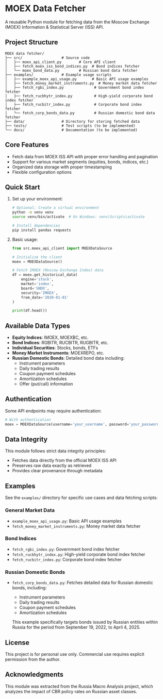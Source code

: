 # MOEX Data Fetcher

A reusable Python module for fetching data from the Moscow Exchange (MOEX) Information & Statistical Server (ISS) API.

## Project Structure

```
MOEX data fetcher/
├── src/                  # Source code
│   ├── moex_api_client.py        # Core API client
│   ├── fetch_moex_iss_bond_indices.py  # Bond indices fetcher
│   └── moex_bond_data.py         # Russian bond data fetcher
├── examples/             # Example usage scripts
│   ├── example_moex_api_usage.py       # Basic API usage examples
│   ├── fetch_money_market_instruments.py  # Money market data fetcher
│   ├── fetch_rgbi_index.py              # Government bond index fetcher
│   ├── fetch_rucbhytr_index.py          # High-yield corporate bond index fetcher
│   ├── fetch_rucbitr_index.py           # Corporate bond index fetcher
│   └── fetch_corp_bonds_data.py         # Russian domestic bond data fetcher
├── data/                 # Directory for storing fetched data
├── tests/                # Test scripts (to be implemented)
└── docs/                 # Documentation (to be implemented)
```

## Core Features

- Fetch data from MOEX ISS API with proper error handling and pagination
- Support for various market segments (equities, bonds, indices, etc.)
- Organized data storage with proper timestamping
- Flexible configuration options

## Quick Start

1. Set up your environment:
   ```bash
   # Optional: Create a virtual environment
   python -m venv venv
   source venv/bin/activate  # On Windows: venv\Scripts\activate
   
   # Install dependencies
   pip install pandas requests
   ```

2. Basic usage:
   ```python
   from src.moex_api_client import MOEXDataSource
   
   # Initialize the client
   moex = MOEXDataSource()
   
   # Fetch IMOEX (Moscow Exchange Index) data
   df = moex.get_historical_data(
       engine='stock',
       market='index',
       board='SNDX',
       security='IMOEX',
       from_date='2020-01-01'
   )
   
   print(df.head())
   ```

## Available Data Types

- **Equity Indices**: IMOEX, MOEXBC, etc.
- **Bond Indices**: RGBITR, RUCBITR, RUGBITR, etc.
- **Individual Securities**: Stocks, bonds, ETFs
- **Money Market Instruments**: MOEXREPO, etc.
- **Russian Domestic Bonds**: Detailed bond data including:
  - Instrument parameters
  - Daily trading results
  - Coupon payment schedules
  - Amortization schedules
  - Offer (put/call) information

## Authentication

Some API endpoints may require authentication:

```python
# With authentication
moex = MOEXDataSource(username='your_username', password='your_password')
```

## Data Integrity

This module follows strict data integrity principles:
- Fetches data directly from the official MOEX ISS API
- Preserves raw data exactly as retrieved
- Provides clear provenance through metadata

## Examples

See the `examples/` directory for specific use cases and data fetching scripts:

### General Market Data

- `example_moex_api_usage.py`: Basic API usage examples
- `fetch_money_market_instruments.py`: Money market data fetcher

### Bond Indices

- `fetch_rgbi_index.py`: Government bond index fetcher
- `fetch_rucbhytr_index.py`: High-yield corporate bond index fetcher
- `fetch_rucbitr_index.py`: Corporate bond index fetcher

### Russian Domestic Bonds

- `fetch_corp_bonds_data.py`: Fetches detailed data for Russian domestic bonds, including:
  - Instrument parameters
  - Daily trading results
  - Coupon payment schedules
  - Amortization schedules
  
  This example specifically targets bonds issued by Russian entities within Russia for the period from September 19, 2022, to April 4, 2025.

## License

This project is for personal use only. Commercial use requires explicit permission from the author.

## Acknowledgments

This module was extracted from the Russia Macro Analysis project, which analyzes the impact of CBR policy rates on Russian asset classes.